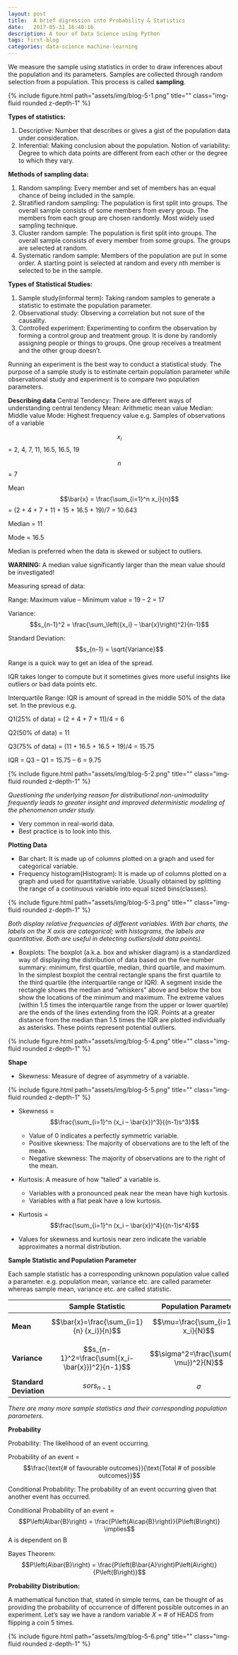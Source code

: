 ```yaml
---
layout: post
title:  A brief digression into Probability & Statistics
date:   2017-05-31 16:40:16
description: A tour of Data Science using Python
tags: first-blog
categories: data-science machine-learning
---
```


We measure the sample using statistics in order to draw inferences about the population and its parameters.
Samples are collected through random selection from a population. This process is called **sampling**.

<div class="row justify-content-sm-center">
    <div class="col-sm mt-3 mt-md-0">
        {% include figure.html path="assets/img/blog-5-1.png" title="" class="img-fluid rounded z-depth-1" %}
    </div>
</div>

**Types of statistics:**

1. Descriptive: Number that describes or gives a gist of the population data under consideration.
2. Inferential: Making conclusion about the population.
Notion of variability: Degree to which data points are different from each other or the degree to which they vary.

**Methods of sampling data:**

1. Random sampling: Every member and set of members has an equal chance of being included in the sample.
2. Stratified random sampling: The population is first split into groups. The overall sample consists of some members from every group. The members from each group are chosen randomly. Most widely used sampling technique.
3. Cluster random sample: The population is first split into groups. The overall sample consists of every member from some groups. The groups are selected at random.
4. Systematic random sample: Members of the population are put in some order. A starting point is selected at random and every nth member is selected to be in the sample.

**Types of Statistical Studies:**

1. Sample study(informal term): Taking random samples to generate a statistic to estimate the population parameter.
2. Observational study: Observing a correlation but not sure of the causality.
3. Controlled experiment: Experimenting to confirm the observation by forming a control group and treatment group. It is done by randomly assigning people or things to groups. One group receives a treatment and the other group doesn’t.

Running an experiment is the best way to conduct a statistical study. The purpose of a sample study is to estimate certain population parameter while observational study and experiment is to compare two population parameters.

**Describing data**
Central Tendency: There are different ways of understanding central tendency
Mean: Arithmetic mean value
Median: Middle value
Mode: Highest frequency value
e.g. Samples of observations of a variable 

$$x_i$$ = 2, 4, 7, 11, 16.5, 16.5, 19

$$n$$ = 7

Mean $$\bar{x} = \frac{\sum_{i=1}^n x_i}{n}$$ = (2 + 4 + 7 + 11 + 15 + 16.5 + 19)/7 = 10.643

Median = 11

Mode = 16.5

Median is preferred when the data is skewed or subject to outliers.

**WARNING:** A median value significantly larger than the mean value should be investigated!

Measuring spread of data:

Range: Maximum value – Minimum value = 19 – 2 = 17

Variance: $$s_{n-1}^2 = \frac{\sum_\left({x_i} – \bar{x}\right)^2}{n-1}$$

Standard Deviation: $$s_{n-1} = \sqrt{Variance}$$

Range is a quick way to get an idea of the spread.

IQR takes longer to compute but it sometimes gives more useful insights like outliers or bad data points etc.

Interquartile Range: IQR is amount of spread in the middle 50% of the data set. In the previous e.g.

Q1(25% of data) = (2 + 4 + 7 + 11)/4 = 6

Q2(50% of data) = 11

Q3(75% of data) = (11 + 16.5 + 16.5 + 19)/4 = 15.75

IQR = Q3 – Q1 = 15.75 – 6 = 9.75

<div class="row justify-content-sm-center">
    <div class="col-sm mt-3 mt-md-0">
        {% include figure.html path="assets/img/blog-5-2.png" title="" class="img-fluid rounded z-depth-1" %}
    </div>
</div>

*Questioning the underlying reason for distributional non-unimodality frequently leads to greater insight and improved deterministic modeling of the phenomenon under study.*

- Very common in real-world data.
- Best practice is to look into this.

**Plotting Data**

- Bar chart: It is made up of columns plotted on a graph and used for categorical variable.
- Frequency histogram(Histogram): It is made up of columns plotted on a graph and used for quantitative variable. Usually obtained by splitting the range of a continuous variable into equal sized bins(classes).

<div class="row justify-content-sm-center">
    <div class="col-sm mt-3 mt-md-0">
        {% include figure.html path="assets/img/blog-5-3.png" title="" class="img-fluid rounded z-depth-1" %}
    </div>
</div>

*Both display relative frequencies of different variables. With bar charts, the labels on the X axis are categorical; with histograms, the labels are quantitative. Both are useful in detecting outliers(odd data points).*

- Boxplots: The boxplot (a.k.a. box and whisker diagram) is a standardized way of displaying the distribution of data based on the five number summary: minimum, first quartile, median, third quartile, and maximum. In the simplest boxplot the central rectangle spans the first quartile to the third quartile (the interquartile range or IQR). A segment inside the rectangle shows the median and “whiskers” above and below the box show the locations of the minimum and maximum. The extreme values (within 1.5 times the interquartile range from the upper or lower quartile) are the ends of the lines extending from the IQR. Points at a greater distance from the median than 1.5 times the IQR are plotted individually as asterisks. These points represent potential outliers.

<div class="row justify-content-sm-center">
    <div class="col-sm mt-3 mt-md-0">
        {% include figure.html path="assets/img/blog-5-4.png" title="" class="img-fluid rounded z-depth-1" %}
    </div>
</div>

**Shape**

- Skewness: Measure of degree of asymmetry of a variable.

<div class="row justify-content-sm-center">
    <div class="col-sm mt-3 mt-md-0">
        {% include figure.html path="assets/img/blog-5-5.png" title="" class="img-fluid rounded z-depth-1" %}
    </div>
</div>

- Skewness = $$\frac{\sum_{i=1}^n (x_i – \bar{x})^3}{(n-1)s^3}$$

    - Value of 0 indicates a perfectly symmetric variable.
    - Positive skewness: The majority of observations are to the left of the mean.
    - Negative skewness: The majority of observations are to the right of the mean.

- Kurtosis: A measure of how “tailed” a variable is.
    - Variables with a pronounced peak near the mean have high kurtosis.
    - Variables with a flat peak have a low kurtosis.

- Kurtosis = $$\frac{\sum_{i=1}^n (x_i – \bar{x})^4}{(n-1)s^4}$$

- Values for skewness and kurtosis near zero indicate the variable approximates a normal distribution.

**Sample Statistic and Population Parameter**

Each sample statistic has a corresponding unknown population value called a parameter. e.g. population mean, variance etc. are called parameter whereas sample mean, variance etc. are called statistic.

|                    | **Sample Statistic**  | **Population Parameter** |
|--------------------|-------------------|---------------------|
| **Mean**               | $$\bar{x}=\frac{\sum_{i=1}{n} {x_i}}{n}$$ | $$\mu=\frac{\sum_{i=1}{N} x_i}{N}$$ |
| **Variance**           | $$s_{n-1}^2=\frac{\sum({x_i-\bar{x}})^2}{n-1}$$ | $$\sigma^2=\frac{\sum({x_i-\mu})^2}{N}$$  |
| **Standard Deviation** | $$s or s_{n-1}$$  | $$\sigma$$         |

*There are many more sample statistics and their corresponding population parameters.*

**Probability**

Probability: The likelihood of an event occurring.

Probability of an event = $$\frac{\text{# of favourable outcomes}}{\text{Total # of possible outcomes}}$$

Conditional Probability: The probability of an event occurring given that another event has occurred.

Conditional Probability of an event = $$P\left(A\bar{B}\right) = \frac{P\left(A\cap{B}\right)}{P\left(B\right)} \implies$$ A is dependent on B

Bayes Theorem: $$P\left(A\bar{B}\right) = \frac{P\left(B\bar{A}\right)P\left(A\right)}{P\left(B\right)}$$

**Probability Distribution:** 

A mathematical function that, stated in simple terms, can be thought of as providing the probability of occurrence of different possible outcomes in an experiment.
Let’s say we have a random variable 𝑋 = # of HEADS from flipping a coin 5 times.



<div class="row justify-content-sm-center">
    <div class="col-sm mt-3 mt-md-0">
        {% include figure.html path="assets/img/blog-5-6.png" title="" class="img-fluid rounded z-depth-1" %}
    </div>
</div>
